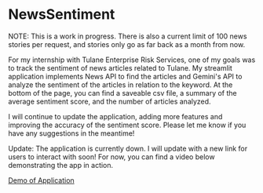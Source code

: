# NewsSentiment

NOTE: This is a work in progress. There is also a current limit of 100 news stories per request, and stories only go as far back as a month from now.

For my internship with Tulane Enterprise Risk Services, one of my goals was to track the sentiment of news articles related to Tulane. My streamlit application implements News API to find the articles and Gemini's API to analyze the sentiment of the articles in relation to the keyword. At the bottom of the page, you can find a saveable csv file, a summary of the average sentiment score, and the number of articles analyzed.

I will continue to update the application, adding more features and improving the accuracy of the sentiment score. Please let me know if you have any suggestions in the meantime!

Update: The application is currently down. I will update with a new link for users to interact with soon! For now, you can find a video below demonstrating the app in action.

[Demo of Application](https://github.com/user-attachments/assets/1b76360e-bf5b-4f9e-806f-f0e38b1318be)
